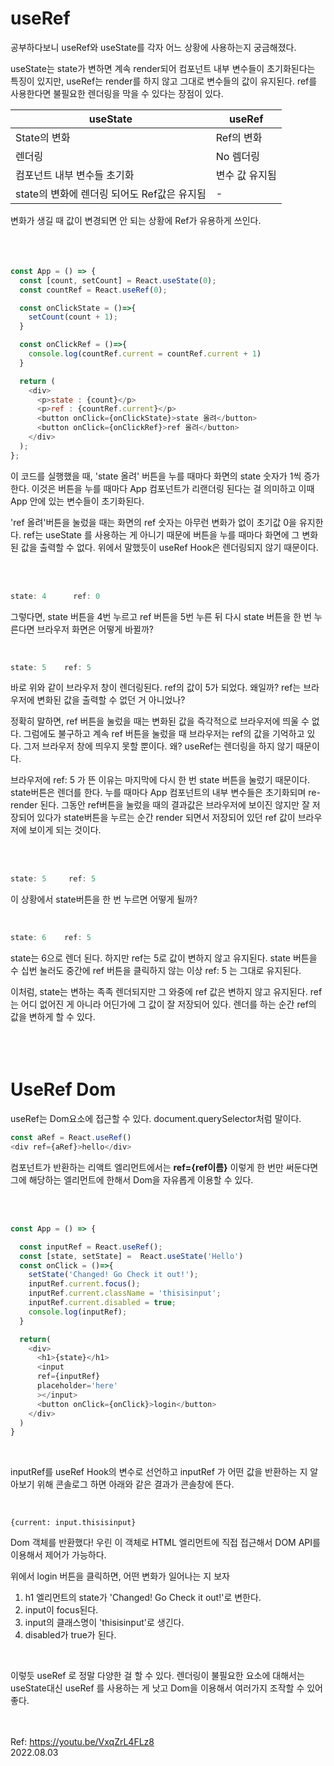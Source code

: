 # useRef

공부하다보니 useRef와 useState를 각자 어느 상황에 사용하는지 궁금해졌다.

useState는 state가 변하면 계속 render되어 컴포넌트 내부 변수들이 초기화된다는 특징이 있지만, useRef는 render를 하지 않고 그대로 변수들의 값이 유지된다. ref를 사용한다면 불필요한 렌더링을 막을 수 있다는 장점이 있다.

|useState|useRef|
|--|--|
|State의 변화|Ref의 변화|
|렌더링|No 렘더링|
|컴포넌트 내부 변수들 초기화|변수 값 유지됨|
|state의 변화에 렌더링 되어도 Ref값은 유지됨|-|

변화가 생길 때 값이 변경되면 안 되는 상황에 Ref가 유용하게 쓰인다.
<br/><br/><br/><br/>

```js
const App = () => {
  const [count, setCount] = React.useState(0);
  const countRef = React.useRef(0);

  const onClickState = ()=>{
    setCount(count + 1);
  }

  const onClickRef = ()=>{
    console.log(countRef.current = countRef.current + 1)
  }

  return (
    <div>
      <p>state : {count}</p>
      <p>ref : {countRef.current}</p>
      <button onClick={onClickState}>state 올려</button>
      <button onClick={onClickRef}>ref 올려</button>
    </div>
  );
};
```
이 코드를 실행했을 때, 
'state 올려' 버튼을 누를 때마다 화면의 state 숫자가 1씩 증가한다. 이것은 버튼을 누를 때마다 App 컴포넌트가 리랜더링 된다는 걸 의미하고 이때 App 안에 있는 변수들이 초기화된다. 

'ref 올려'버튼을 눌렀을 때는 화면의 ref 숫자는 아무런 변화가 없이 초기값 0을 유지한다. ref는 useState 를 사용하는 게 아니기 때문에 버튼을 누를 때마다 화면에 그 변화된 값을 출력할 수 없다. 위에서 말했듯이 useRef Hook은 렌더링되지 않기 때문이다. 

<br/><br/>

```js
state: 4      ref: 0
```
그렇다면, state 버튼을 4번 누르고 ref 버튼을 5번 누른 뒤 다시 state 버튼을 한 번 누른다면 브라우저 화면은 어떻게 바뀔까?

<br/>

```js
state: 5    ref: 5
```
바로 위와 같이 브라우저 창이 렌더링된다. ref의 값이 5가 되었다. 왜일까? ref는 브라우저에 변화된 값을 출력할 수 없던 거 아니었나? 

정확히 말하면, ref 버튼을 눌렀을 때는 변화된 값을 즉각적으로 브라우저에 띄울 수 없다. 그럼에도 불구하고 계속 ref 버튼을 눌렀을 때 브라우저는 ref의 값을 기억하고 있다. 그저 브라우저 창에 띄우지 못할 뿐이다. 왜? useRef는 렌더링을 하지 않기 때문이다.

브라우저에 ref: 5 가 뜬 이유는 마지막에 다시 한 번 state 버튼을 눌렀기 때문이다. state버튼은 렌더를 한다. 누를 때마다 App 컴포넌트의 내부 변수들은 초기화되며 re-render 된다. 그동안 ref버튼을 눌렀을 때의 결과값은 브라우저에 보이진 않지만 잘 저장되어 있다가 state버튼을 누르는 순간 render 되면서 저장되어 있던 ref 값이 브라우저에 보이게 되는 것이다.

<br/><br/>

```js
state: 5     ref: 5
```
이 상황에서 state버튼을 한 번 누르면 어떻게 될까?

<br/>

```js
state: 6    ref: 5
```
state는 6으로 렌더 된다. 하지만 ref는 5로 값이 변하지 않고 유지된다. state 버튼을 수 십번 눌러도 중간에 ref 버튼을 클릭하지 않는 이상 ref: 5 는 그대로 유지된다.

이처럼, state는 변하는 족족 렌더되지만 그 와중에 ref 값은 변하지 않고 유지된다. ref는 어디 없어진 게 아니라 어딘가에 그 값이 잘 저장되어 있다. 렌더를 하는 순간 ref의 값을 변하게 할 수 있다.
<br/><br/><br/><br/>

# UseRef Dom

useRef는 Dom요소에 접근할 수 있다. document.querySelector처럼 말이다.

```js
const aRef = React.useRef()
<div ref={aRef}>hello</div>
```
컴포넌트가 반환하는 리액트 엘리먼트에서는 **ref={ref이름}** 이렇게 한 번만 써둔다면 그에 해당하는 엘리먼트에 한해서 Dom을 자유롭게 이용할 수 있다.


<br/><br/>

```js
const App = () => {

  const inputRef = React.useRef();
  const [state, setState] =  React.useState('Hello')
  const onClick = ()=>{
    setState('Changed! Go Check it out!');
    inputRef.current.focus();
    inputRef.current.className = 'thisisinput';
    inputRef.current.disabled = true;
    console.log(inputRef);
  }

  return(
    <div>
      <h1>{state}</h1>
      <input
      ref={inputRef}
      placeholder='here'
      ></input>
      <button onClick={onClick}>login</button>
    </div>
  )
}
```
<br/>

inputRef를 useRef Hook의 변수로 선언하고 inputRef 가 어떤 값을 반환하는 지 알아보기 위해 콘솔로그 하면 아래와 같은 결과가 콘솔창에 뜬다.

<br/>

```text
{current: input.thisisinput}
```
Dom 객체를 반환했다! 우린 이 객체로 HTML 엘리먼트에 직접 접근해서 DOM API를 이용해서 제어가 가능하다.

위에서 login 버튼을 클릭하면, 어떤 변화가 일어나는 지 보자
1. h1 엘리먼트의 state가 'Changed! Go Check it out!'로 변한다.
2. input이 focus된다.
3. input의 클래스명이 'thisisinput'로 생긴다.
4. disabled가 true가 된다.

<br/>

이렇듯 useRef 로 정말 다양한 걸 할 수 있다. 렌더링이 불필요한 요소에 대해서는 useState대신 useRef 를 사용하는 게 낫고 Dom을 이용해서 여러가지 조작할 수 있어 좋다.
<br/><br/><br/>

Ref: https://youtu.be/VxqZrL4FLz8
<br/>
2022.08.03